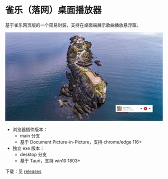 # 雀乐（落网）桌面播放器
基于雀乐网页版的一个简易封装，支持在桌面端展示歌曲播放悬浮窗。

![](./luooplayer.png)

- 浏览器插件版本：
  - main 分支
  - 基于 Document Picture-in-Picture，支持 chrome/edge 116+
- 独立 exe 版本：
  - desktop 分支
  - 基于 Tauri，支持 win10 1803+

下载：见 [releases](https://github.com/flora-studio/luoo-player/releases)

